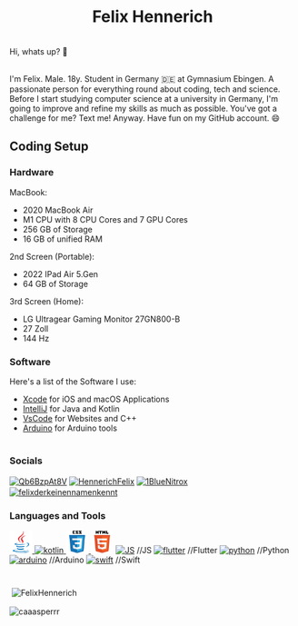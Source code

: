 
<h1 align="center">Felix Hennerich<br></h1>
<br>
Hi, whats up? 👋

<br>

<br>I'm Felix. Male. 18y. Student in Germany 🇩🇪 at Gymnasium Ebingen. A passionate person for everything round about coding, tech and science. Before I start studying computer science at a university in Germany, I'm going to improve and refine my skills as much as possible. You've got a challenge for me? Text me! Anyway. Have fun on my GitHub account. 😄

## Coding Setup

### Hardware

MacBook:
- 2020 MacBook Air
- M1 CPU with 8 CPU Cores and 7 GPU Cores
- 256 GB of Storage
- 16 GB of unified RAM

2nd Screen (Portable):
- 2022 IPad Air 5.Gen
- 64 GB of Storage

3rd Screen (Home):
- LG Ultragear Gaming Monitor 27GN800-B
- 27 Zoll
- 144 Hz


### Software

Here's a list of the Software I use:
- [Xcode](https://developer.apple.com/xcode/) for iOS and macOS Applications
- [IntelliJ](https://www.jetbrains.com/de-de/idea/) for Java and Kotlin
- [VsCode](https://code.visualstudio.com) for Websites and C++
- [Arduino](https://www.arduino.cc) for Arduino tools
#
<h3 align="left">Socials</h3>
<p align="left">
<a href="https://discord.gg/Qb6BzpAt8V" target="blank"><img align="center" src="https://raw.githubusercontent.com/rahuldkjain/github-profile-readme-generator/master/src/images/icons/Social/discord.svg" alt="Qb6BzpAt8V" height="30" width="40" /></a>
 <a href="https://twitter.com/HennerichFelix" target="blank"><img align="center" src="https://raw.githubusercontent.com/rahuldkjain/github-profile-readme-generator/master/src/images/icons/Social/twitter.svg" alt="HennerichFelix" height="30" width="40" /></a>
 <a href="https://www.youtube.com/channel/UCKNT0NCikpds9nWKhIQcS3w" target="blank"><img align="center" src="https://raw.githubusercontent.com/rahuldkjain/github-profile-readme-generator/master/src/images/icons/Social/youtube.svg" alt="1BlueNitrox" height="30" width="40" /></a>
  <a href="https://www.instagram.com/felixderkeinennamenkennt/" target="blank"><img align="center" src="https://raw.githubusercontent.com/rahuldkjain/github-profile-readme-generator/master/src/images/icons/Social/instagram.svg" alt="felixderkeinennamenkennt" height="30" width="40" /></a>
</p>

### Languages and Tools
<p align="left">  </p>
<a href="https://www.java.com" target="_blank" rel="noreferrer"> <img src="https://raw.githubusercontent.com/devicons/devicon/master/icons/java/java-original.svg" alt="java" width="40" height="40"/> </a> 
<a href="https://kotlinlang.org" target="_blank" rel="noreferrer"> <img src="https://www.vectorlogo.zone/logos/kotlinlang/kotlinlang-icon.svg" alt="kotlin" width="40" height="40"/> </a>
<a href="https://www.w3schools.com/css/" target="_blank" rel="noreferrer"> <img src="https://raw.githubusercontent.com/devicons/devicon/master/icons/css3/css3-original-wordmark.svg" alt="css3" width="40" height="40"/> </a> 
<a href="https://www.w3.org/html/" target="_blank" rel="noreferrer"> <img src="https://raw.githubusercontent.com/devicons/devicon/master/icons/html5/html5-original-wordmark.svg" alt="html5" width="40" height="40"/></a> 
<a href="https://www.java.com" target="_blank" rel="noreferrer"> <img src="" alt="JS" width="40" height="40"/></a>  //JS
<a href="https://flutter.dev" target="_blank" rel="noreferrer"> <img src="" alt="flutter" width="40" height="40"/></a>  //Flutter
<a href="https://www.python.org" target="_blank" rel="noreferrer"> <img src="" alt="python" width="40" height="40"/></a>  //Python
<a href="https://www.arduino.cc" target="_blank" rel="noreferrer"> <img src="" alt="arduino" width="40" height="40"/></a>  //Arduino
<a href="https://www.apple.com" target="_blank" rel="noreferrer"> <img src="" alt="swift" width="40" height="40"/></a>  //Swift

#

<nobr><p>&nbsp;<img align="center" src="https://github-readme-stats.vercel.app/api?username=FelixHennerich&show_icons=true&locale=en&theme=github_dark" alt="FelixHennerich"/></p></nobr>
<nobr><p><img align="center" src="https://github-readme-streak-stats.herokuapp.com?user=FelixHennerich&theme=transparent&card_width=473&type=png" alt="caaasperrr" /></p></nobr>
